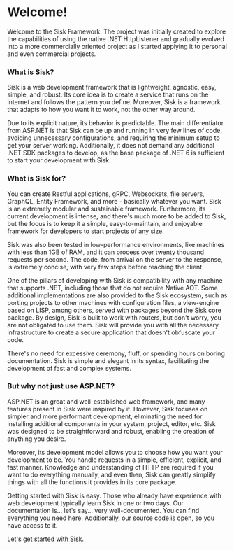 # Welcome!

Welcome to the Sisk Framework. The project was initially created to explore the capabilities of using the native .NET HttpListener and gradually evolved into a more commercially oriented project as I started applying it to personal and even commercial projects.

### What is Sisk?

Sisk is a web development framework that is lightweight, agnostic, easy, simple, and robust. Its core idea is to create a service that runs on the internet and follows the pattern you define. Moreover, Sisk is a framework that adapts to how you want it to work, not the other way around.

Due to its explicit nature, its behavior is predictable. The main differentiator from ASP.NET is that Sisk can be up and running in very few lines of code, avoiding unnecessary configurations, and requiring the minimum setup to get your server working. Additionally, it does not demand any additional .NET SDK packages to develop, as the base package of .NET 6 is sufficient to start your development with Sisk.

### What is Sisk for?

You can create Restful applications, gRPC, Websockets, file servers, GraphQL, Entity Framework, and more - basically whatever you want. Sisk is an extremely modular and sustainable framework. Furthermore, its current development is intense, and there's much more to be added to Sisk, but the focus is to keep it a simple, easy-to-maintain, and enjoyable framework for developers to start projects of any size.

Sisk was also been tested in low-performance environments, like machines with less than 1GB of RAM, and it can process over twenty thousand requests per second. The code, from arrival on the server to the response, is extremely concise, with very few steps before reaching the client.

One of the pillars of developing with Sisk is compatibility with any machine that supports .NET, including those that do not require Native AOT. Some additional implementations are also provided to the Sisk ecosystem, such as porting projects to other machines with configuration files, a view-engine based on LISP, among others, served with packages beyond the Sisk core package. By design, Sisk is built to work with routers, but don't worry, you are not obligated to use them. Sisk will provide you with all the necessary infrastructure to create a secure application that doesn't obfuscate your code.

There's no need for excessive ceremony, fluff, or spending hours on boring documentation. Sisk is simple and elegant in its syntax, facilitating the development of fast and complex systems.

### But why not just use ASP.NET?

ASP.NET is an great and well-established web framework, and many features present in Sisk were inspired by it. However, Sisk focuses on simpler and more performant development, eliminating the need for installing additional components in your system, project, editor, etc. Sisk was designed to be straightforward and robust, enabling the creation of anything you desire.

Moreover, its development model allows you to choose how you want your development to be. You handle requests in a simple, efficient, explicit, and fast manner. Knowledge and understanding of HTTP are required if you want to do everything manually, and even then, Sisk can greatly simplify things with all the functions it provides in its core package.

Getting started with Sisk is easy. Those who already have experience with web development typically learn Sisk in one or two days. Our documentation is... let's say... very well-documented. You can find everything you need here. Additionally, our source code is open, so you have access to it.

Let's [get started with Sisk](/v1/getting-started.md).